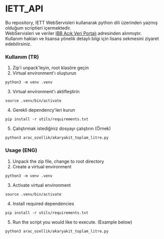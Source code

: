 # IETT_API
Bu repository, IETT WebServisleri kullanarak python dili üzerinden yazmış olduğum scriptleri içermektedir.  
WebServisleri ve veriler [IBB Açık Veri Portalı](https://data.ibb.gov.tr/) adresinden alınmıştır.  
Kullanım hakları ve lisansa yönelik detaylı bilgi için lisans sekmesini ziyaret edebilirsiniz.  


### Kullanım (TR)

1. Zip'i unpack'leyin, root klasöre geçin  
2. Virtual environment'ı oluşturun  
```
python3 -m venv .venv
```
3. Virtual environment'ı aktifleştirin  
```
source .venv/bin/activate
```
4. Gerekli dependency'leri kurun  
```
pip install -r utils/requirements.txt
```
5. Çalıştırmak istediğiniz dosyayı çalıştırın (Örnek)  
```
python3 arac_ozellik/akaryakit_toplam_litre.py
```

### Usage (ENG)

1. Unpack the zip file, change to root directory  
2. Create a virtual environment  
```
python3 -m venv .venv
```
3. Activate virtual environment  
```
source .venv/bin/activate
```
4. Install required dependencies  
```
pip install -r utils/requirements.txt
```
5. Run the script you would like to execute. (Example below)  
```
python3 arac_ozellik/akaryakit_toplam_litre.py
```
